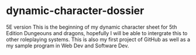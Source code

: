 # dynamic-character-dossier
5E version
This is the beginning of my dynamic character sheet for 5th Edition Dungeouns and dragons, hopefully I will be able to intergrate this to other roleplaying systems. This is also my first project of GitHub as well as a my sample program in Web Dev and Software Dev.
